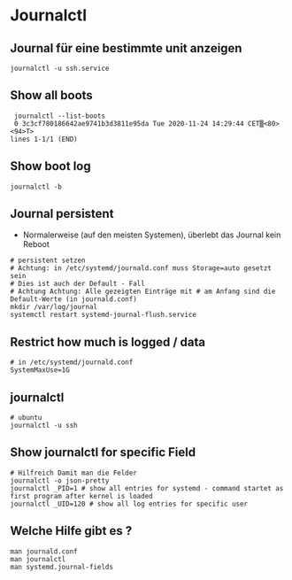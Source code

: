 # Journalctl 

## Journal für eine bestimmte unit anzeigen 

```
journalctl -u ssh.service 

```

## Show all boots 

``` 
 journalctl --list-boots
 0 3c3cf780186642ae9741b3d3811e95da Tue 2020-11-24 14:29:44 CET▒<80><94>T>
lines 1-1/1 (END)
```

## Show boot log 

```
journalctl -b 
```


## Journal persistent 

  * Normalerweise (auf den meisten Systemen), überlebt das Journal kein Reboot 
 
```
# persistent setzen
# Achtung: in /etc/systemd/journald.conf muss Storage=auto gesetzt sein
# Dies ist auch der Default - Fall 
# Achtung Achtung: Alle gezeigten Einträge mit # am Anfang sind die Default-Werte (in journald.conf) 
mkdir /var/log/journal 
systemctl restart systemd-journal-flush.service 

```

## Restrict how much is logged / data 

```
# in /etc/systemd/journald.conf 
SystemMaxUse=1G 
```

## journalctl 

```
# ubuntu
journalctl -u ssh 
```

## Show journalctl for specific Field 

```
# Hilfreich Damit man die Felder 
journalctl -o json-pretty
journalctl _PID=1 # show all entries for systemd - command startet as first program after kernel is loaded
journalctl _UID=120 # show all log entries for specific user 
```

## Welche Hilfe gibt es ?

```
man journald.conf 
man journalctl 
man systemd.journal-fields
```
